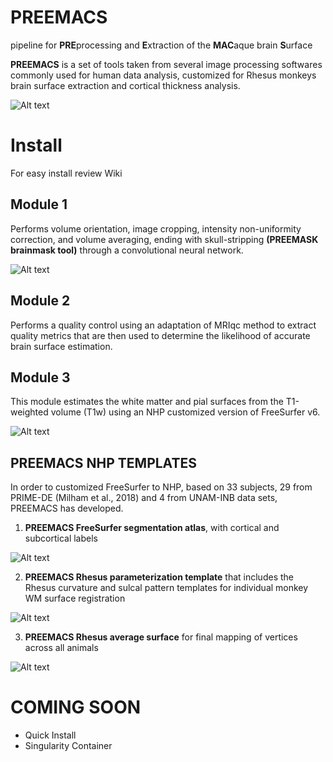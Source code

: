 # **PREEMACS**  
pipeline for **PRE**processing and **E**xtraction of the **MAC**aque brain **S**urface

**PREEMACS** is a set of tools taken from several image processing softwares commonly used for human data analysis, customized for Rhesus monkeys brain surface extraction and cortical thickness analysis.

![Alt text](https://github.com/pGarciaS/PREEMACS/blob/master/examples/PREEMACS_NHP_FREESURFER.png?raw=true)

# **Install**

For easy install review Wiki

## **Module 1** 

Performs volume orientation, image cropping, intensity non-uniformity correction, and volume averaging, ending with skull-stripping **(PREEMASK brainmask tool)** through a convolutional neural network.

![Alt text](https://github.com/pGarciaS/PREEMACS/blob/master/examples/NHP_brainmask.png?raw=true)

## **Module 2** 

Performs a quality control using an adaptation of MRIqc method to extract quality metrics that are then used to determine the likelihood of accurate brain surface estimation. 

## **Module 3** 

This module estimates the white matter and pial surfaces from the T1-weighted volume (T1w) using an NHP customized version of FreeSurfer v6.

![Alt text](https://github.com/pGarciaS/PREEMACS/blob/master/examples/PREEMACS_RESULTS.png?raw=true)

## PREEMACS NHP TEMPLATES

In order to customized FreeSurfer to NHP, based on 33 subjects, 29 from PRIME-DE (Milham et al., 2018) and 4 from UNAM-INB data sets, PREEMACS has developed.

1) **PREEMACS FreeSurfer segmentation atlas**, with cortical and subcortical labels

![Alt text](https://github.com/pGarciaS/PREEMACS/blob/master/examples/NHP_FREESURFER_ATLAS.png?raw=true)

2) **PREEMACS Rhesus parameterization template** that includes the Rhesus curvature and sulcal pattern templates for individual monkey WM surface registration

![Alt text](https://github.com/pGarciaS/PREEMACS/blob/master/examples/NHP_FREESURFER_TEMPLATE.PNG?raw=true)

3) **PREEMACS Rhesus average surface** for final mapping of vertices across all animals

![Alt text](https://github.com/pGarciaS/PREEMACS/blob/master/examples/CT_final_analisis._inferno.jpg?raw=true)

# **COMING SOON**  
- Quick Install
- Singularity Container
